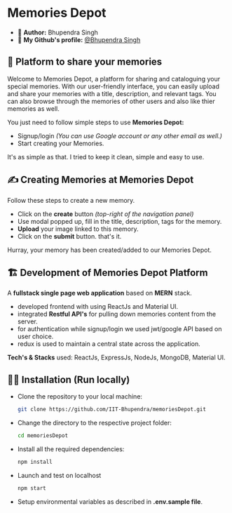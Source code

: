 
# Memories Depot 
- 👦 **Author:** Bhupendra Singh 
- 🔮 **My Github's profile:** [@Bhupendra Singh](https://github.com/IIT-Bhupendra)
## 🤞 Platform to share your memories

Welcome to Memories Depot, a platform for sharing and cataloguing your special memories. With our user-friendly interface, you can easily upload and share your memories with a title, description, and relevant tags. You can also browse through the memories of other users and also like thier memories as well.

You just need to follow simple steps to use **Memories Depot:**
    
- Signup/login *(You can use Google account or any other email as well.)*
- Start creating your Memories.

It's as simple as that. I tried to keep it clean, simple and easy to use.

## ✍️ Creating Memories at Memories Depot
Follow these steps to create a new memory.
- Click on the **create** button *(top-right of the navigation panel)*
- Use modal popped up, fill in the title, description, tags for the memory.
- **Upload** your image linked to this memory.
- Click on the **submit** button. that's it.

Hurray, your memory has been created/added to our Memories Depot.



## 🏗️ Development of Memories Depot Platform

A **fullstack single page web application** based on **MERN** stack.

- developed frontend with using ReactJs and Material UI.
- integrated **Restful API's** for pulling down memories content from the server.
- for authentication while signup/login we used jwt/google API based on user choice.
- redux is used to maintain a central state across the application.

**Tech's & Stacks** used: ReactJs, ExpressJs, NodeJs, MongoDB, Material UI.





## 🧑‍💻 Installation (Run locally)

- Clone the repository to your local machine:

    ```bash
    git clone https://github.com/IIT-Bhupendra/memoriesDepot.git
    ```
- Change the directory to the respective project folder:

    ```bash
    cd memoriesDepot
    ```
- Install all the required dependencies:

    ```bash
    npm install
    ```
- Launch and test on localhost

    ```bash
    npm start
    ```
- Setup environmental variables as described in **.env.sample file**.


